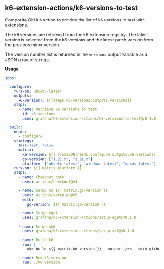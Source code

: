## k6-extension-actions/k6-versions-to-test

Composite GitHub action to provide the list of k6 versions to test with extensions.

The k6 versions are retrieved from the k6 extension registry. The latest version is selected from the k6 versions and the latest patch version from the previous minor version.

The version number list is returned in the `versions` output variable as a JSON array of strings.

**Usage**

```yaml
jobs:

  configure:
    runs-on: ubuntu-latest
    outputs:
      k6-versions: ${{steps.k6-versions.outputs.versions}}
    steps:
      - name: Retrieve k6 versions to test
        id: k6-versions
        uses: grafana/k6-extension-actions/k6-versions-to-test@v0.1.0

  build:
    needs:
      - configure
    strategy:
      fail-fast: false
      matrix:
        k6-version: ${{ fromJSON(needs.configure.outputs.k6-versions) }}
        go-version: ["1.22.x", "1.21.x"]
        platform: ["ubuntu-latest", "windows-latest", "macos-latest"]
    runs-on: ${{ matrix.platform }}
    steps:
      - name: Checkout code
        uses: actions/checkout@v4

      - name: Setup Go ${{ matrix.go-version }}
        uses: actions/setup-go@v5
        with:
          go-version: ${{ matrix.go-version }}

      - name: Setup eget
        uses: grafana/k6-extension-actions/setup-eget@v0.1.0
      
      - name: Setup xk6
        uses: grafana/k6-extension-actions/setup-xk6@v0.1.0

      - name: Build k6
        run: |
          xk6 build ${{ matrix.k6-version }} --output ./k6 --with github.com/${{github.repository}}="."

      - name: Run k6 version
        run: ./k6 version
```
